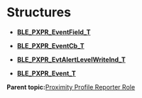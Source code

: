 # Structures

-   **[BLE\_PXPR\_EventField\_T](GUID-CD6066D3-DAAC-48BB-BEBF-2A0ABD0390F8.md)**  

-   **[BLE\_PXPR\_EventCb\_T](GUID-635CFD97-733C-4F12-9653-283EEE235099.md)**  

-   **[BLE\_PXPR\_EvtAlertLevelWriteInd\_T](GUID-8DD0E3D5-5EEC-4AD7-BBDB-CE6B6DBFA434.md)**  

-   **[BLE\_PXPR\_Event\_T](GUID-A2340783-BE24-4963-BE5E-1E4F0C703378.md)**  


**Parent topic:**[Proximity Profile Reporter Role](GUID-D3EF214E-CD09-4819-A798-82EC3CEC884D.md)

